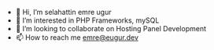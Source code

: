 - 👋 Hi, I’m selahattin emre ugur
- 👀 I’m interested in PHP Frameworks, mySQL
- 💞️ I’m looking to collaborate on Hosting Panel Development 
- 📫 How to reach me emre@eugur.dev

<!---
emreugur35/emreugur35 is a ✨ special ✨ repository because its `README.md` (this file) appears on your GitHub profile.
You can click the Preview link to take a look at your changes.
--->
